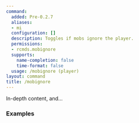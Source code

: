 ```yaml
---
command:
  added: Pre-0.2.7
  aliases:
  - mi
  configuration: []
  description: Toggles if mobs ignore the player.
  permissions:
  - rcmds.mobignore
  supports:
    name-completion: false
    time-format: false
  usage: /mobignore (player)
layout: command
title: /mobignore
---
```


In-depth content, and...

### Examples

